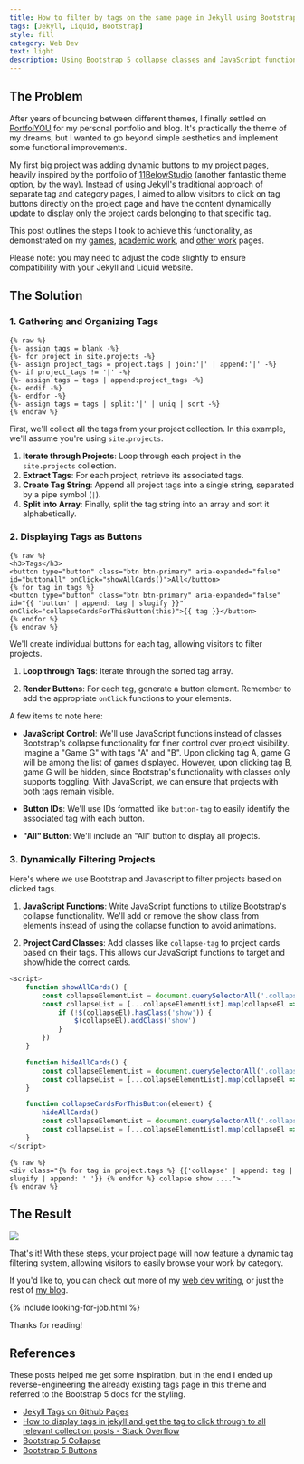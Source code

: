 ```yaml
---
title: How to filter by tags on the same page in Jekyll using Bootstrap 5
tags: [Jekyll, Liquid, Bootstrap]
style: fill
category: Web Dev
text: light
description: Using Bootstrap 5 collapse classes and JavaScript functionality to dynamically change the page content based on the tag button clicked.
---
```


## The Problem

After years of bouncing between different themes, I finally settled on [PortfolYOU](https://github.com/YoussefRaafatNasry/portfolYOU) for my personal portfolio and blog. It's practically the theme of my dreams, but I wanted to go beyond simple aesthetics and implement some functional improvements.

My first big project was adding dynamic buttons to my project pages, heavily inspired by the portfolio of [11BelowStudio](https://11belowstudio.github.io/#/game-projects) (another fantastic theme option, by the way). Instead of using Jekyll's traditional approach of separate tag and category pages, I aimed to allow visitors to click on tag buttons directly on the project page and have the content dynamically update to display only the project cards belonging to that specific tag.

This post outlines the steps I took to achieve this functionality, as demonstrated on my [games](/projects/), [academic work](/academic-work/), and [other work](/other-work/) pages.

Please note: you may need to adjust the code slightly to ensure compatibility with your Jekyll and Liquid website.

## The Solution

### 1. Gathering and Organizing Tags

```liquid
{% raw %}
{%- assign tags = blank -%}
{%- for project in site.projects -%}
{%- assign project_tags = project.tags | join:'|' | append:'|' -%}
{%- if project_tags != '|' -%}
{%- assign tags = tags | append:project_tags -%}
{%- endif -%}
{%- endfor -%}
{%- assign tags = tags | split:'|' | uniq | sort -%}
{% endraw %}
```

First, we'll collect all the tags from your project collection. In this example, we'll assume you're using `site.projects`.

1. **Iterate through Projects**: Loop through each project in the `site.projects` collection.
2. **Extract Tags**: For each project, retrieve its associated tags.
3. **Create Tag String**: Append all project tags into a single string, separated by a pipe symbol (`|`).
4. **Split into Array**: Finally, split the tag string into an array and sort it alphabetically.

### 2. Displaying Tags as Buttons

```liquid
{% raw %}
<h3>Tags</h3>
<button type="button" class="btn btn-primary" aria-expanded="false" id="buttonAll" onClick="showAllCards()">All</button>
{% for tag in tags %}
<button type="button" class="btn btn-primary" aria-expanded="false" id="{{ 'button' | append: tag | slugify }}" onClick="collapseCardsForThisButton(this)">{{ tag }}</button>
{% endfor %}
{% endraw %}
```

We'll create individual buttons for each tag, allowing visitors to filter projects.

1. **Loop through Tags**: Iterate through the sorted tag array.

2. **Render Buttons**: For each tag, generate a button element. Remember to add the appropriate `onClick` functions to your elements.

A few items to note here:

- **JavaScript Control**: We'll use JavaScript functions instead of classes Bootstrap's collapse functionality for finer control over project visibility. Imagine a "Game G" with tags "A" and "B". Upon clicking tag A, game G will be among the list of games displayed. However, upon clicking tag B, game G will be hidden, since Bootstrap's functionality with classes only supports toggling. With JavaScript, we can ensure that projects with both tags remain visible.

- **Button IDs**: We'll use IDs formatted like `button-tag` to easily identify the associated tag with each button.

- **"All" Button**: We'll include an "All" button to display all projects.

### 3. Dynamically Filtering Projects

Here's where we use Bootstrap and Javascript to filter projects based on clicked tags.

1. **JavaScript Functions**: Write JavaScript functions to utilize Bootstrap's collapse functionality. We'll add or remove the show class from elements instead of using the collapse function to avoid animations.

2. **Project Card Classes**: Add classes like `collapse-tag` to project cards based on their tags. This allows our JavaScript functions to target and show/hide the correct cards.


```javascript
<script>
    function showAllCards() {
        const collapseElementList = document.querySelectorAll('.collapse')
        const collapseList = [...collapseElementList].map(collapseEl => {
            if (!$(collapseEl).hasClass('show')) {
                $(collapseEl).addClass('show')
            }
        })
    }

    function hideAllCards() {
        const collapseElementList = document.querySelectorAll('.collapse.show')
        const collapseList = [...collapseElementList].map(collapseEl => $(collapseEl).removeClass('show'))
    }

    function collapseCardsForThisButton(element) {
        hideAllCards()
        const collapseElementList = document.querySelectorAll('.collapse' + element.id.substring(6))
        const collapseList = [...collapseElementList].map(collapseEl => new bootstrap.Collapse(collapseEl))
    }
</script>
```

```liquid
{% raw %}
<div class="{% for tag in project.tags %} {{'collapse' | append: tag | slugify | append: ' '}} {% endfor %} collapse show ....">
{% endraw %}
```

## The Result

<img src="/assets/images/posts/dynamic-tags.gif" />

That's it! With these steps, your project page will now feature a dynamic tag filtering system, allowing visitors to easily browse your work by category.

If you'd like to, you can check out more of my [web dev writing](/blog/categories/#web-dev), or just the rest of [my blog](/blog/). 

{% include looking-for-job.html %}

Thanks for reading!

## References

These posts helped me get some inspiration, but in the end I ended up reverse-engineering the already existing tags page in this theme and referred to the Bootstrap 5 docs for the styling.

- [Jekyll Tags on Github Pages](http://longqian.me/2017/02/09/github-jekyll-tag/)
- [How to display tags in jekyll and get the tag to click through to all relevant collection posts - Stack Overflow](https://stackoverflow.com/questions/54769586/how-to-display-tags-in-jekyll-and-get-the-tag-to-click-through-to-all-relevant-c)
- [Bootstrap 5 Collapse](https://getbootstrap.com/docs/5.3/components/collapse/)
- [Bootstrap 5 Buttons](https://getbootstrap.com/docs/5.3/components/buttons/)